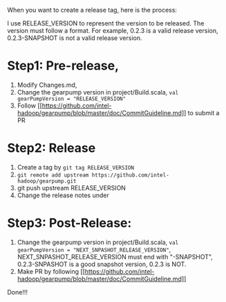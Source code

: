 When you want to create a release tag, here is the process:

I use RELEASE_VERSION to represent the version to be released. 
The version must follow a format. For example, 0.2.3 is a valid release version, 0.2.3-SNAPSHOT is not a valid release version.

Step1: Pre-release, 
===================
1. Modify Changes.md, 
2. Change the gearpump version in project/Build.scala, ```val gearPumpVersion = "RELEASE_VERSION"```
3. Follow [[https://github.com/intel-hadoop/gearpump/blob/master/doc/CommitGuideline.md]] to submit a PR

Step2: Release
==================
1. Create a tag by ```git tag RELEASE_VERSION```
2. ```git remote add upstream https://github.com/intel-hadoop/gearpump.git```
3. git push upstream RELEASE_VERSION
4. Change the release notes under 

Step3: Post-Release:
==================
1. Change the gearpump version in project/Build.scala, ```val gearPumpVersion = "NEXT_SNPASHOT_RELEASE_VERSION"```, NEXT_SNPASHOT_RELEASE_VERSION must end with "-SNAPSHOT",
0.2.3-SNPASHOT is a good snapshot version, 0.2.3 is NOT.
2. Make PR by following [[https://github.com/intel-hadoop/gearpump/blob/master/doc/CommitGuideline.md]] 


Done!!!
